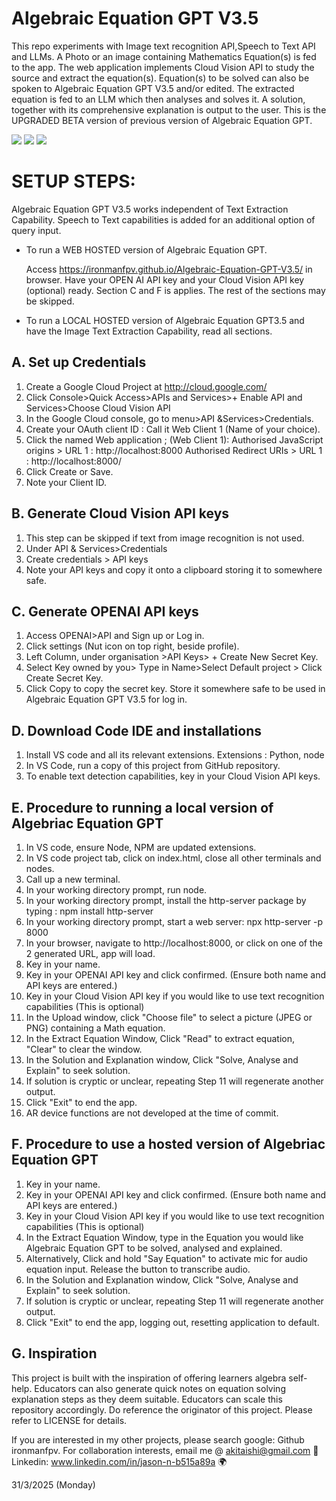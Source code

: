 # Algebraic Equation GPT V3.5

This repo experiments with Image text recognition API,Speech to Text API and LLMs.
A Photo or an image containing Mathematics Equation(s) is fed to the app.
The web application implements Cloud Vision API to study the source and extract the equation(s).
Equation(s) to be solved can also be spoken to Algebraic Equation GPT V3.5 and/or edited.
The extracted equation is fed to an LLM which then analyses and solves it.
A solution, together with its comprehensive explanation is output to the user.
This is the UPGRADED BETA version of previous version of Algebraic Equation GPT.

<img src= "https://github.com/ironmanfpv/Algebraic-Equation-GPT-V3.5/blob/main/img/img%200.jpg">
<img src= "https://github.com/ironmanfpv/Algebraic-Equation-GPT-V3.5/blob/main/img/img%201.jpg">
<img src= "https://github.com/ironmanfpv/Algebraic-Equation-GPT-V3.5/blob/main/img/img%202.jpg">

# SETUP STEPS: #
Algebraic Equation GPT V3.5 works independent of Text Extraction Capability.
Speech to Text capabilities is added for an additional option of query input.

- To run a WEB HOSTED version of Algebraic Equation GPT.

  Access https://ironmanfpv.github.io/Algebraic-Equation-GPT-V3.5/ in browser.
  Have your OPEN AI API key and your Cloud Vision API key (optional) ready. Section C and F is applies. The rest of the sections may be skipped.

- To run a LOCAL HOSTED version of Algebraic Equation GPT3.5 and have the Image Text Extraction Capability, read all sections. 

## A. Set up Credentials ##

1.  Create a Google Cloud Project at http://cloud.google.com/
2.  Click Console>Quick Access>APIs and Services>+ Enable API and Services>Choose Cloud Vision API
3.  In the Google Cloud console, go to menu\>API &Services\>Credentials.
4.  Create your OAuth client ID : Call it Web Client 1 (Name of your choice).
5.  Click the named Web application ; (Web Client 1):
        Authorised  JavaScript origins \> URL 1 : http://localhost:8000 
        Authorised  Redirect URIs \> URL 1 : http://localhost:8000/
6.  Click Create or Save.
7.  Note your Client ID.

## B. Generate Cloud Vision API keys ##

1.  This step can be skipped if text from image recognition is not used.
2.  Under API & Services\>Credentials
3.  Create credentials \> API keys
4.  Note your API keys and copy it onto a clipboard storing it to somewhere safe.

## C. Generate OPENAI API keys ##

1.  Access OPENAI>API and Sign up or Log in.
2.  Click settings (Nut icon on top right, beside profile).
3.  Left Column, under organisation >API Keys> + Create New Secret Key.
4.  Select Key owned by you> Type in Name>Select Default project > Click Create Secret Key.
5.  Click Copy to copy the secret key. Store it somewhere safe to be used in Algebraic Equation GPT V3.5 for log in.

## D. Download Code IDE and installations  ##

1.  Install VS code and all its relevant extensions. Extensions : Python, node
2.  In VS Code, run a copy of this project from GitHub repository.
3.  To enable text detection capabilities, key in your Cloud Vision API keys.

## E. Procedure to running a local version of Algebriac Equation GPT ##

1.  In VS code, ensure Node, NPM are updated extensions.
2.  In VS code project tab, click on index.html, close all other terminals and nodes.
2.  Call up a new terminal.
3.  In your working directory prompt, run node.
4.  In your working directory prompt, install the http-server package by typing : npm install http-server
5.  In your working directory prompt, start a web server: npx http-server -p 8000
6.  In your browser, navigate to http://localhost:8000, or click on one of the 2 generated URL, app will load.
7.  Key in your name.
8.  Key in your OPENAI API key and click confirmed. (Ensure both name and API keys are entered.)
9.  Key in your Cloud Vision API key if you would like to use text recognition capabilities (This is optional)
10.  In the Upload window, click "Choose file" to select a picture (JPEG or PNG) containing a Math equation.
11. In the Extract Equation Window, Click "Read" to extract equation, "Clear" to clear the window. 
12. In the Solution and Explanation window, Click "Solve, Analyse and Explain" to seek solution.
13. If solution is cryptic or unclear, repeating Step 11 will regenerate another output.
14. Click "Exit" to end the app.
15. AR device functions are not developed at the time of commit.

## F. Procedure to use a hosted version of Algebriac Equation GPT ##

1.  Key in your name.
2.  Key in your OPENAI API key and click confirmed. (Ensure both name and API keys are entered.)
3.  Key in your Cloud Vision API key if you would like to use text recognition capabilities (This is optional)
4.  In the Extract Equation Window, type in the Equation you would like Algebraic Equation GPT to be solved, analysed and explained.
5.  Alternatively, Click and hold "Say Equation" to activate mic for audio equation input. Release the button to transcribe audio.
6.  In the Solution and Explanation window, Click "Solve, Analyse and Explain" to seek solution.
7.  If solution is cryptic or unclear, repeating Step 11 will regenerate another output.
8.  Click "Exit" to end the app, logging out, resetting application to default.

## G. Inspiration ##

This project is built with the inspiration of offering learners algebra self-help.
Educators can also generate quick notes on equation solving explanation steps as they deem suitable. 
Educators can scale this repository accordingly. Do reference the originator of this project.
Please refer to LICENSE for details.

If you are interested in my other projects, please search google: Github ironmanfpv. 
For collaboration interests, email me @ akitaishi@gmail.com 👋
Linkedin: www.linkedin.com/in/jason-n-b515a89a  🌍

31/3/2025 (Monday)
